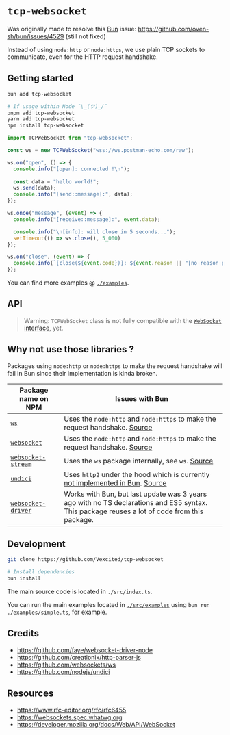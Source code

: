 # `tcp-websocket`

Was originally made to resolve this [Bun](https://bun.sh/) issue: <https://github.com/oven-sh/bun/issues/4529> (still not fixed)

Instead of using `node:http` or `node:https`, we use plain TCP sockets to communicate, even for the HTTP request handshake.

## Getting started

```bash
bun add tcp-websocket

# If usage within Node ¯\_(ツ)_/¯
pnpm add tcp-websocket
yarn add tcp-websocket
npm install tcp-websocket
```

```typescript
import TCPWebSocket from "tcp-websocket";

const ws = new TCPWebSocket("wss://ws.postman-echo.com/raw");

ws.on("open", () => {
  console.info("[open]: connected !\n");
  
  const data = "hello world!";
  ws.send(data);
  console.info("[send::message]:", data);
});

ws.once("message", (event) => {
  console.info("[receive::message]:", event.data);

  console.info("\n[info]: will close in 5 seconds...");
  setTimeout(() => ws.close(), 5_000)
});

ws.on("close", (event) => {
  console.info(`[close(${event.code})]: ${event.reason || "[no reason provided]"}`)
});
```

You can find more examples @ [`./examples`](./examples/).

## API

> Warning: `TCPWebSocket` class is not fully compatible with the [`WebSocket` interface](https://websockets.spec.whatwg.org/#the-websocket-interface), yet.

## Why not use those libraries ?

Packages using `node:http` or `node:https` to make the request handshake
will fail in Bun since their implementation is kinda broken.

| Package name on NPM | Issues with Bun |
| ------------------- | --------------- |
| [`ws`](https://www.npmjs.com/package/ws) | Uses the `node:http` and `node:https` to make the request handshake. [Source](https://github.com/websockets/ws/blob/7460049ff0a61bef8d5eda4b1d5c8170bc7d6b6f/lib/websocket.js#L715) |
| [`websocket`](https://www.npmjs.com/package/websocket) | Uses the `node:http` and `node:https` to make the request handshake. [Source](https://github.com/theturtle32/WebSocket-Node/blob/cce6d468986dd356a52af5630fd8ed5726ba5b7a/lib/WebSocketClient.js#L254) |
| [`websocket-stream`](https://www.npmjs.com/package/websocket-stream) | Uses the `ws` package internally, see `ws`. [Source](https://github.com/maxogden/websocket-stream/blob/feeb372ff530621d6df85cb85d4bee03b879c54d/stream.js#L5) |
| [`undici`](https://npmjs.com/package/undici) | Uses `http2` under the hood which is currently [not implemented in Bun](https://bun.sh/docs/runtime/nodejs-apis#node-http2). [Source](https://github.com/nodejs/undici/blob/e39a6324c4474c6614cac98b8668e3d036aa6b18/lib/client.js#L1231) |
| [`websocket-driver`](https://www.npmjs.com/package/websocket-driver) | Works with Bun, but last update was 3 years ago with no TS declarations and ES5 syntax. This package reuses a lot of code from this package. |

## Development

```bash
git clone https://github.com/Vexcited/tcp-websocket

# Install dependencies
bun install
```

The main source code is located in `./src/index.ts`.

You can run the main examples located in [`./src/examples`](./src/examples)  using `bun run ./examples/simple.ts`, for example.

## Credits

- <https://github.com/faye/websocket-driver-node>
- <https://github.com/creationix/http-parser-js>
- <https://github.com/websockets/ws>
- <https://github.com/nodejs/undici>

## Resources

- <https://www.rfc-editor.org/rfc/rfc6455>
- <https://websockets.spec.whatwg.org>
- <https://developer.mozilla.org/docs/Web/API/WebSocket>
